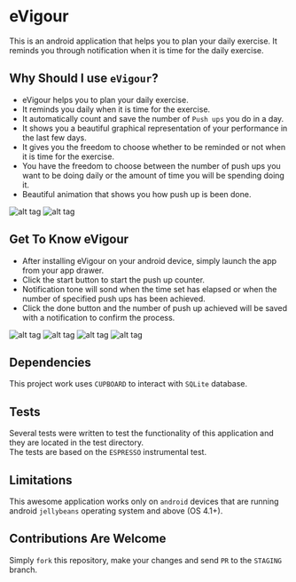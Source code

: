 # eVigour  

This is an android application that helps you to plan your daily exercise. It reminds you through notification when it is time for the daily exercise.   

## Why Should I use `eVigour`?
- eVigour helps you to plan your daily exercise.
- It reminds you daily when it is time for the exercise.
- It automatically count and save the number of `Push ups` you do in a day.
- It shows you a beautiful graphical representation of your performance in the last few days.
- It gives you the freedom to choose whether to be reminded or not when it is time for the exercise.
- You have the freedom to choose between the number of push ups you want to be doing daily or the amount of time you will be spending doing it. 
- Beautiful animation that shows you how push up is been done.

![alt tag](https://github.com/andela-shassan/eVigour/blob/staging/app/src/main/res/raw/Screenshot_2016-03-21-17-37-55-281.jpeg) ![alt tag](https://github.com/andela-shassan/eVigour/blob/staging/app/src/main/res/raw/Screenshot_2016-03-21-17-41-25-398.jpeg)



## Get To Know eVigour  
- After installing eVigour on your android device, simply launch the app from your app drawer. 
- Click the start button to start the push up counter.
- Notification tone will sond when the time set has elapsed or when the number of specified push ups has been achieved.
- Click the done button and the number of push up achieved will be saved with a notification to confirm the process.

![alt tag](https://github.com/andela-shassan/eVigour/blob/staging/app/src/main/res/raw/Screenshot_2016-03-21-17-39-09-879.jpeg)
![alt tag](https://github.com/andela-shassan/eVigour/blob/staging/app/src/main/res/raw/Screenshot_2016-03-21-17-40-17-681.jpe)
![alt tag](https://github.com/andela-shassan/eVigour/blob/staging/app/src/main/res/raw/Screenshot_2016-03-21-17-41-22-114.jpeg)
![alt tag](https://github.com/andela-shassan/eVigour/blob/staging/app/src/main/res/raw/Screenshot_2016-03-21-17-38-57-436.jpeg)

## Dependencies  
This project work uses `CUPBOARD` to interact with `SQLite` database.

## Tests 
Several tests were written to test the functionality of this application and they are located in the test directory.  
The tests are based on the `ESPRESSO` instrumental test.

## Limitations
This awesome application works only on `android` devices that are running android `jellybeans` operating system and above (OS 4.1+).

## Contributions Are Welcome  
Simply `fork` this repository, make your changes and send `PR` to the `STAGING` branch.

